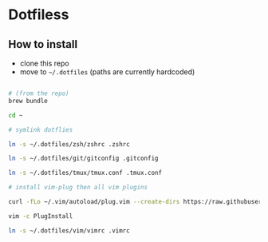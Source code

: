 # Dotfiless

## How to install
- clone this repo
- move to `~/.dotfiles` (paths are currently hardcoded)
```bash

# (from the repo)
brew bundle 

cd ~

# symlink dotflies

ln -s ~/.dotfiles/zsh/zshrc .zshrc

ln -s ~/.dotfiles/git/gitconfig .gitconfig

ln -s ~/.dotfiles/tmux/tmux.conf .tmux.conf

# install vim-plug then all vim plugins

curl -fLo ~/.vim/autoload/plug.vim --create-dirs https://raw.githubusercontent.com/junegunn/vim-plug/master/plug.vim

vim -c PlugInstall

ln -s ~/.dotfiles/vim/vimrc .vimrc
